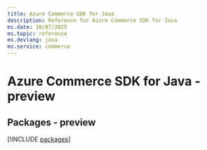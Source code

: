 ```yaml
---
title: Azure Commerce SDK for Java
description: Reference for Azure Commerce SDK for Java
ms.date: 10/07/2025
ms.topic: reference
ms.devlang: java
ms.service: commerce
---
```

# Azure Commerce SDK for Java - preview
## Packages - preview
[!INCLUDE [packages](commerce-index.md)]